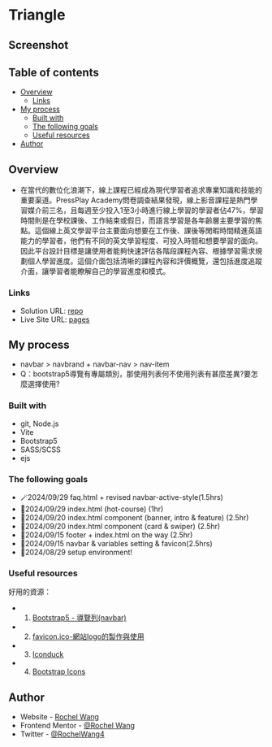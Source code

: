 # Triangle

## Screenshot


## Table of contents

- [Overview](#overview)
  - [Links](#links)
- [My process](#my-process)
  - [Built with](#built-with)
  - [The following goals](#the-following-goals)
  - [Useful resources](#useful-resources)
- [Author](#author)

## Overview
- 在當代的數位化浪潮下，線上課程已經成為現代學習者追求專業知識和技能的重要渠道。PressPlay Academy問卷調查結果發現，線上影音課程是熱門學習媒介前三名，且每週至少投入1至3小時進行線上學習的學習者佔47%，學習時間則是在學校課後、工作結束或假日，而語言學習是各年齡層主要學習的焦點。這個線上英文學習平台主要面向想要在工作後、課後等閒暇時間精進英語能力的學習者，他們有不同的英文學習程度、可投入時間和想要學習的面向。因此平台設計目標是讓使用者能夠快速評估各階段課程內容、根據學習需求規劃個人學習進度。這個介面包括清晰的課程內容和評價概覽，還包括進度追蹤介面，讓學習者能瞭解自己的學習進度和模式。


### Links

- Solution URL: [repo](https://github.com/rochelwang1205/triangle)
- Live Site URL: [pages](https://rochelwang1205.github.io/triangle/)

## My process
- navbar > navbrand + navbar-nav > nav-item
- Q：bootstrap5導覽有專屬類別，那使用列表何不使用列表有甚麼差異?要怎麼選擇使用?
### Built with

- git, Node.js
- Vite
- Bootstrap5
- SASS/SCSS
- ejs
  
### The following goals
- 🪄2024/09/29 faq.html + revised navbar-active-style(1.5hrs)
- 🔅2024/09/29 index.html (hot-course) (1hr)
- 🌟2024/09/20 index.html component (banner, intro & feature) (2.5hr)
- 🌟2024/09/20 index.html component (card & swiper) (2.5hr)
- 🌟2024/09/15 footer + index.html on the way (2.5hr)
- 🌟2024/09/15 navbar & variables setting & favicon(2.5hrs)
- 🎈2024/08/29 setup environment!


### Useful resources
好用的資源：
- 1. [Bootstrap5 - 導覽列(navbar)](https://bootstrap5.hexschool.com/docs/5.1/components/navbar/)
- 2. [favicon.ico-網站logo的製作與使用](https://ithelp.ithome.com.tw/articles/10285383)
- 3. [Iconduck](https://iconduck.com/)
- 4. [Bootstrap Icons](https://icons.getbootstrap.com/)

## Author
- Website - [Rochel Wang](https://github.com/rochelwang1205)
- Frontend Mentor - [@Rochel Wang](https://www.frontendmentor.io/profile/rochelwang1205)
- Twitter - [@RochelWang4](https://twitter.com/RochelWang4)